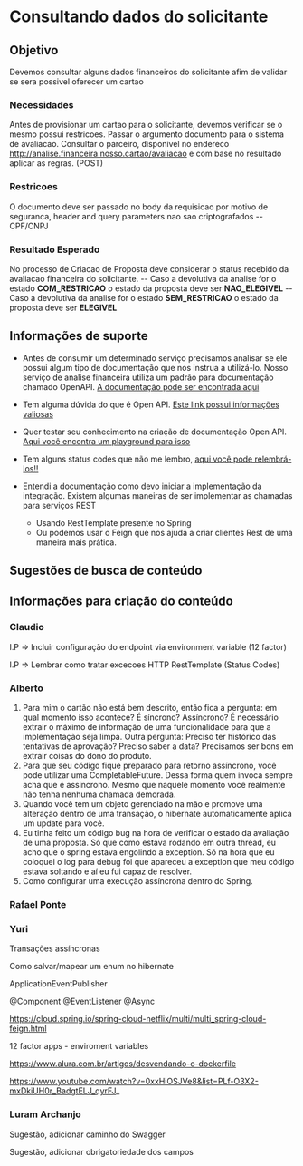 # Consultando dados do solicitante

## Objetivo
Devemos consultar alguns dados financeiros do solicitante afim de validar se sera possivel oferecer um cartao

### Necessidades
Antes de provisionar um cartao para o solicitante, devemos verificar se o mesmo possui restricoes. Passar o argumento documento para o sistema de avaliacao.
Consultar o parceiro, disponivel no endereco http://analise.financeira.nosso.cartao/avaliacao e com base no resultado aplicar as regras. (POST)

### Restricoes
O documento deve ser passado no body da requisicao por motivo de seguranca, header and query parameters nao sao criptografados
-- CPF/CNPJ

### Resultado Esperado
No processo de Criacao de Proposta deve considerar o status recebido da avaliacao financeira do solicitante.
--  Caso a devolutiva da analise for o estado **COM_RESTRICAO** o estado da proposta deve ser **NAO_ELEGIVEL**
--  Caso a devolutiva da analise for o estado **SEM_RESTRICAO** o estado da proposta deve ser **ELEGIVEL**


## Informações de suporte

- Antes de consumir um determinado serviço precisamos analisar se ele possui algum tipo de documentação que nos instrua a utilizá-lo. Nosso serviço
de analise financeira utiliza um padrão para documentação chamado OpenAPI. [A documentação pode ser encontrada aqui](link)     

* Tem alguma dúvida do que é Open API. [Este link possui informações valiosas](http://spec.openapis.org/oas/v3.0.3)

* Quer testar seu conhecimento na criação de documentação Open API. [Aqui você encontra um playground para isso](https://editor.swagger.io/)

* Tem alguns status codes que não me lembro, [aqui você pode relembrá-los!!](../informacao_suporte/rest-status.md)

* Entendi a documentação como devo iniciar a implementação da integração. Existem algumas maneiras de ser implementar as chamadas para serviços REST
  * Usando RestTemplate presente no Spring
  * Ou podemos usar o Feign que nos ajuda a criar clientes Rest de uma maneira mais prática.   

## Sugestões de busca de conteúdo

## Informações para criação do conteúdo

### Claudio

I.P => Incluir configuração do endpoint via environment variable (12 factor)

I.P => Lembrar como tratar excecoes HTTP RestTemplate (Status Codes)

### Alberto

1. Para mim o cartão não está bem descrito, então fica a pergunta: 
   em qual momento isso acontece? É síncrono? Assíncrono? É necessário extrair o máximo de informação de uma funcionalidade para que a implementação seja limpa. Outra pergunta: Preciso ter histórico das tentativas de aprovação? Preciso saber a data? Precisamos ser bons em extrair coisas do dono do produto.
2. Para que seu código fique preparado para retorno assíncrono, você pode utilizar uma CompletableFuture. Dessa forma quem invoca sempre acha que é assíncrono. Mesmo que naquele momento você realmente não tenha nenhuma chamada demorada.
3. Quando você tem um objeto gerenciado na mão e promove uma alteração dentro de uma transação, o hibernate automaticamente aplica um update para você.
4. Eu tinha feito um código bug na hora de verificar o estado da avaliação de uma proposta. Só que como estava rodando em outra thread, eu acho que o spring estava engolindo a exception. Só na hora que eu coloquei o log para debug foi que apareceu a exception que meu código estava soltando e aí eu fui capaz de resolver.
5. Como configurar uma execução assíncrona dentro do Spring.

### Rafael Ponte

### Yuri

Transações assíncronas

Como salvar/mapear um enum no hibernate

ApplicationEventPublisher

@Component
@EventListener
@Async

https://cloud.spring.io/spring-cloud-netflix/multi/multi_spring-cloud-feign.html

12 factor apps - enviroment variables

https://www.alura.com.br/artigos/desvendando-o-dockerfile

https://www.youtube.com/watch?v=0xxHiOSJVe8&list=PLf-O3X2-mxDkiUH0r_BadgtELJ_qyrFJ_


### Luram Archanjo

Sugestão, adicionar caminho do Swagger

Sugestão, adicionar obrigatoriedade dos campos
